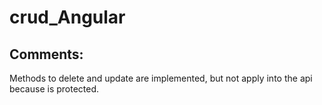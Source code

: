 # crud_Angular

## Comments: 
Methods to delete and update are implemented, but not apply into the api because is protected. 
